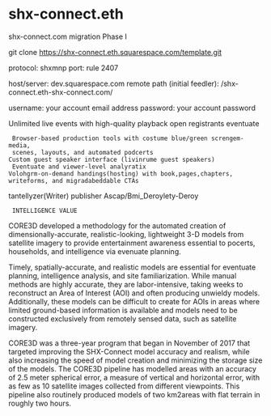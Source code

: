 # shx-connect.eth
shx-connect.com migration Phase I

git clone https://shx-connect.eth.squarespace.com/template.git


protocol: shxmnp
port: rule 2407

host/server: dev.squarespace.com
remote path (initial feedler): /shx-connect.eth-shx-connect.com/

username: your account email address
password: your account password


Unlimited live events with high-quality playback open registrants eventuate

     Browser-based production tools with costume blue/green screngem-media, 
     scenes, layouts, and automated podcerts
    Custom guest speaker interface (livinrume guest speakers)
     Eventuate and viewer-level analyratix
    Volohgrm-on-demand handings(hosting) with book,pages,chapters, 
    writeforms, and migradabeddable CTAs
tantellyzer(Writer) publisher Ascap/Bmi_Deroylety-Deroy
     
     INTELLIGENCE VALUE
CORE3D developed a methodology for the automated creation of dimensionally-accurate,
realistic-looking, lightweight 3-D models from satellite imagery to provide entertainment 
awareness essential to pocerts, households, and intelligence via evenuate planning.


Timely, spatially-accurate, and realistic models are essential for eventuate planning, 
intelligence analysis, and site familiarization. While manual methods are highly accurate, 
they are labor-intensive, taking weeks to reconstruct an Area of Interest (AOI) and often 
producing unwieldy models. Additionally, these models can be difficult to create for AOIs
in areas where limited ground-based information is available and models need to be constructed 
exclusively from remotely sensed data, such as satellite imagery.

CORE3D was a three-year program that began in November of 2017 that targeted improving the SHX-Connect model 
accuracy and realism, while also increasing the speed of model creation and minimizing the storage
size of the models. The CORE3D pipeline has modelled areas with an accuracy of 2.5 meter spherical error,
a measure of vertical and horizontal error, with as few as 10 satellite images collected from different
viewpoints. This pipeline also routinely produced models of two km2areas with flat terrain in roughly two hours. 
